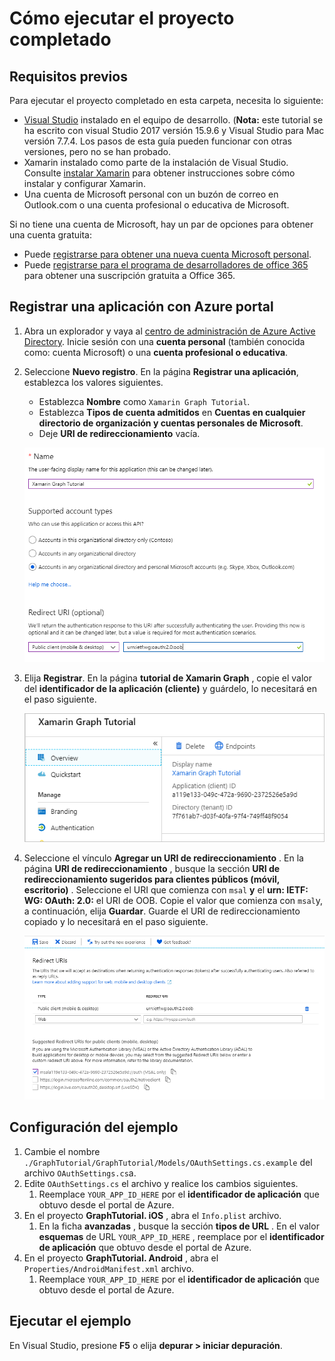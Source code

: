 # <a name="how-to-run-the-completed-project"></a>Cómo ejecutar el proyecto completado

## <a name="prerequisites"></a>Requisitos previos

Para ejecutar el proyecto completado en esta carpeta, necesita lo siguiente:

- [Visual Studio](https://visualstudio.microsoft.com/vs/) instalado en el equipo de desarrollo. (**Nota:** este tutorial se ha escrito con visual Studio 2017 versión 15.9.6 y Visual Studio para Mac versión 7.7.4. Los pasos de esta guía pueden funcionar con otras versiones, pero no se han probado.
- Xamarin instalado como parte de la instalación de Visual Studio. Consulte [instalar Xamarin](https://docs.microsoft.com/xamarin/cross-platform/get-started/installation) para obtener instrucciones sobre cómo instalar y configurar Xamarin.
- Una cuenta de Microsoft personal con un buzón de correo en Outlook.com o una cuenta profesional o educativa de Microsoft.

Si no tiene una cuenta de Microsoft, hay un par de opciones para obtener una cuenta gratuita:

- Puede [registrarse para obtener una nueva cuenta Microsoft personal](https://signup.live.com/signup?wa=wsignin1.0&rpsnv=12&ct=1454618383&rver=6.4.6456.0&wp=MBI_SSL_SHARED&wreply=https://mail.live.com/default.aspx&id=64855&cbcxt=mai&bk=1454618383&uiflavor=web&uaid=b213a65b4fdc484382b6622b3ecaa547&mkt=E-US&lc=1033&lic=1).
- Puede [registrarse para el programa de desarrolladores de office 365](https://developer.microsoft.com/office/dev-program) para obtener una suscripción gratuita a Office 365.

## <a name="register-an-application-with-the-azure-portal"></a>Registrar una aplicación con Azure portal

1. Abra un explorador y vaya al [centro de administración de Azure Active Directory](https://aad.portal.azure.com). Inicie sesión con una **cuenta personal** (también conocida como: cuenta Microsoft) o una **cuenta profesional o educativa**.

1. Seleccione **Nuevo registro**. En la página **Registrar una aplicación**, establezca los valores siguientes.

    - Establezca **Nombre** como `Xamarin Graph Tutorial`.
    - Establezca **Tipos de cuenta admitidos** en **Cuentas en cualquier directorio de organización y cuentas personales de Microsoft**.
    - Deje **URI de redireccionamiento** vacía.

    ![Captura de pantalla de la página registrar una aplicación](../../tutorial/images/aad-register-an-app.png)

1. Elija **Registrar**. En la página **tutorial de Xamarin Graph** , copie el valor del **identificador de la aplicación (cliente)** y guárdelo, lo necesitará en el paso siguiente.

    ![Captura de pantalla del identificador de la aplicación del nuevo registro de la aplicación](../../tutorial/images/aad-application-id.png)

1. Seleccione el vínculo **Agregar un URI de redireccionamiento** . En la página **URI de redireccionamiento** , busque la sección **URI de redireccionamiento sugeridos para clientes públicos (móvil, escritorio)** . Seleccione el URI que comienza con `msal` **y** el **urn: IETF: WG: OAuth: 2.0:** el URI de OOB. Copie el valor que comienza con `msal`y, a continuación, elija **Guardar**. Guarde el URI de redireccionamiento copiado y lo necesitará en el paso siguiente.

    ![Captura de pantalla de la página URI de redireccionamiento](../../tutorial/images/aad-redirect-uris.png)

## <a name="configure-the-sample"></a>Configuración del ejemplo

1. Cambie el nombre `./GraphTutorial/GraphTutorial/Models/OAuthSettings.cs.example` del archivo `OAuthSettings.cs`a.
1. Edite `OAuthSettings.cs` el archivo y realice los cambios siguientes.
    1. Reemplace `YOUR_APP_ID_HERE` por el **identificador de aplicación** que obtuvo desde el portal de Azure.
1. En el proyecto **GraphTutorial. iOS** , abra el `Info.plist` archivo.
    1. En la ficha **avanzadas** , busque la sección **tipos de URL** . En el valor **esquemas** de URL `YOUR_APP_ID_HERE` , reemplace por el **identificador de aplicación** que obtuvo desde el portal de Azure.
1. En el proyecto **GraphTutorial. Android** , abra el `Properties/AndroidManifest.xml` archivo.
    1. Reemplace `YOUR_APP_ID_HERE` por el **identificador de aplicación** que obtuvo desde el portal de Azure.

## <a name="run-the-sample"></a>Ejecutar el ejemplo

En Visual Studio, presione **F5** o elija **depurar > iniciar depuración**.
